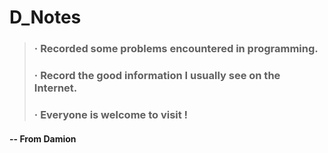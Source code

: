 D_Notes
==========

> ### · Recorded some problems encountered in programming.
> ### · Record the good information I usually see on the Internet.
> ### · Everyone is welcome to visit !

#### -- From Damion

